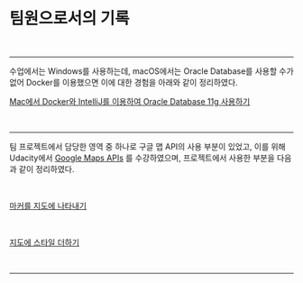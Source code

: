 <h1>팀원으로서의 기록</h1>



<br>

<hr>

수업에서는 Windows를 사용하는데, macOS에서는 Oracle Database를 사용할 수가 없어 Docker를 이용했으면 이에 대한 경험을  아래와 같이 정리하였다.

[Mac에서 Docker와 IntelliJ를 이용하여 Oracle Database 11g 사용하기](https://github.com/ysjhmtb/khProjectJuly/blob/master/saved/myTask/%EB%AC%B8%EC%84%9C/Mac%EC%97%90%EC%84%9C%20Docker%EC%99%80%20IntelliJ%EB%A5%BC%20%EC%9D%B4%EC%9A%A9%ED%95%98%EC%97%AC%20Oracle%20Database%2011g%20%EC%82%AC%EC%9A%A9%ED%95%98%EA%B8%B0.md)

<br>

<hr>

팀 프로젝트에서 담당한 영역 중 하나로 구글 맵 API의 사용 부분이 있었고, 이를 위해 Udacity에서 [Google Maps APIs](https://www.udacity.com/course/google-maps-apis--ud864) 를 수강하였으며, 프로젝트에서 사용한 부분을 다음과 같이 정리하였다.

<br>

[마커를 지도에 나타내기](https://github.com/ysjhmtb/khProjectJuly/blob/master/saved/myTask/%EB%AC%B8%EC%84%9C/Making%20your%20Mark/%EB%A7%88%EC%BB%A4%EB%A5%BC%20%EC%A7%80%EB%8F%84%EC%97%90%20%EB%82%98%ED%83%80%EB%82%B4%EA%B8%B0.md)

<br>

[지도에 스타일 더하기](https://github.com/ysjhmtb/khProjectJuly/blob/master/saved/myTask/%EB%AC%B8%EC%84%9C/Being%20Stylish/%EC%A7%80%EB%8F%84%EC%97%90%20%EC%8A%A4%ED%83%80%EC%9D%BC%20%EB%8D%94%ED%95%98%EA%B8%B0.md)

<br>

<hr>
